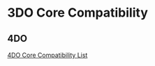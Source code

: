 # 3DO Core Compatibility 

## 4DO 

[4DO Core Compatibility List](http://wiki.fourdo.com/Compatibility_List)